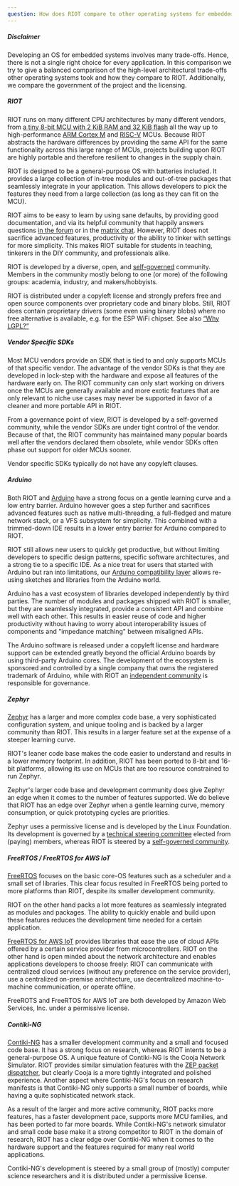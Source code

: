 ```yaml
---
question: How does RIOT compare to other operating systems for embedded or IoT devices?
---
```


##### Disclaimer

Developing an OS for embedded systems involves many trade-offs.
Hence, there is not a single right choice for every application.
In this comparison we try to give a balanced comparison of the high-level architectural trade-offs other operating systems took and how they compare to RIOT.
Additionally, we compare the government of the project and the licensing.

##### RIOT

RIOT runs on many different CPU architectures by many different vendors, from [a tiny 8-bit MCU with 2 KiB RAM and 32 KiB flash][riot-arduino-nano] all the way up to high-performance [ARM Cortex M][riot-same54-xpro] and [RISC-V][riot-esp32c3-devkit] MCUs.
Because RIOT abstracts the hardware differences by providing the same API for the same functionality across this large range of MCUs, projects building upon RIOT are highly portable and therefore resilient to changes in the supply chain.

RIOT is designed to be a general-purpose OS with batteries included.
It provides a large collection of in-tree modules and out-of-tree packages that seamlessly integrate in your application.
This allows developers to pick the features they need from a large collection (as long as they can fit on the MCU).

RIOT aims to be easy to learn by using sane defaults, by providing good documentation, and via its helpful community that happily answers questions [in the forum][riot-forum] or in the [matrix chat][riot-matrix].
However, RIOT does not sacrifice advanced features, productivity or the ability to tinker with settings for more simplicity.
This makes RIOT suitable for students in teaching, tinkerers in the DIY community, and professionals alike.

RIOT is developed by a diverse, open, and [self-governed][riot-community-process] community.
Members in the community mostly belong to one (or more) of the following groups: academia, industry, and makers/hobbyists.

RIOT is distributed under a copyleft license and strongly prefers free and open source components over proprietary code and binary blobs.
Still, RIOT does contain proprietary drivers (some even using binary blobs) where no free alternative is available, e.g. for the ESP WiFi chipset.
See also [“Why LGPL?”](#faq-why-lgpl)

##### Vendor Specific SDKs

Most MCU vendors provide an SDK that is tied to and only supports MCUs of that specific vendor.
The advantage of the vendor SDKs is that they are developed in lock-step with the hardware and expose all features of the hardware early on.
The RIOT community can only start working on drivers once the MCUs are generally available and more exotic features that are only relevant to niche use cases may never be supported in favor of a cleaner and more portable API in RIOT.

From a governance point of view, RIOT is developed by a self-governed community, while the vendor SDKs are under tight control of the vendor.
Because of that, the RIOT community has maintained many popular boards well after the vendors declared them obsolete, while vendor SDKs often phase out support for older MCUs sooner.

Vendor specific SDKs typically do not have any copyleft clauses.

##### Arduino

Both RIOT and [Arduino][arduino-homepage] have a strong focus on a gentle learning curve and a low entry barrier.
Arduino however goes a step further and sacrifices advanced features such as native multi-threading, a full-fledged and mature network stack, or a VFS subsystem for simplicity.
This combined with a trimmed-down IDE results in a lower entry barrier for Arduino compared to RIOT.

RIOT still allows new users to quickly get productive, but without limiting developers to specific design patterns, specific software architectures, and a strong tie to a specific IDE.
As a nice treat for users that started with Arduino but ran into limitations, our [Arduino compatibility layer][riot-arduino] allows re-using sketches and libraries from the Arduino world.

Arduino has a vast ecosystem of libraries developed independently by third parties.
The number of modules and packages shipped with RIOT is smaller, but they are seamlessly integrated, provide a consistent API and combine well with each other.
This results in easier reuse of code and higher productivity without having to worry about interoperability issues of components and "impedance matching" between misaligned APIs.

The Arduino software is released under a copyleft license and hardware support can be extended greatly beyond the official Arduino boards by using third-party Arduino cores.
The development of the ecosystem is sponsored and controlled by a single company that owns the registered trademark of Arduino, while with RIOT an [independent community][riot-community-process] is responsible for governance.

##### Zephyr

[Zephyr][zephyr-homepage] has a larger and more complex code base, a very sophisticated configuration system, and unique tooling and is backed by a larger community than RIOT.
This results in a larger feature set at the expense of a steeper learning curve.

RIOT's leaner code base makes the code easier to understand and results in a lower memory footprint.
In addition, RIOT has been ported to 8-bit and 16-bit platforms, allowing its use on MCUs that are too resource constrained to run Zephyr.

Zephyr's larger code base and development community does give Zephyr an edge when it comes to the number of features supported.
We do believe that RIOT has an edge over Zephyr when a gentle learning curve, memory consumption, or quick prototyping cycles are priorities.

Zephyr uses a permissive license and is developed by the Linux Foundation.
Its development is governed by a [technical steering committee][zephyr-tsc] elected from (paying) members, whereas RIOT is steered by a [self-governed community][riot-community-process].

##### FreeRTOS / FreeRTOS for AWS IoT

[FreeRTOS][freertos-homepage] focuses on the basic core-OS features such as a scheduler and a small set of libraries.
This clear focus resulted in FreeRTOS being ported to more platforms than RIOT, despite its smaller development community.

RIOT on the other hand packs a lot more features as seamlessly integrated as modules and packages.
The ability to quickly enable and build upon these features reduces the development time needed for a certain application.

[FreeRTOS for AWS IoT][freertos-aws-homepage] provides libraries that ease the use of cloud APIs offered by a certain service provider from microcontrollers.
RIOT on the other hand is open minded about the network architecture and enables applications developers to choose freely:
RIOT can communicate with centralized cloud services (without any preference on the service provider), use a centralized on-premise architecture, use decentralized machine-to-machine communication, or operate offline.

FreeROTS and FreeRTOS for AWS IoT are both developed by Amazon Web Services, Inc. under a permissive license.

##### Contiki-NG

[Contiki-NG][contiki-ng-homepage] has a smaller development community and a small and focused code base.
It has a strong focus on research, whereas RIOT intents to be a general-purpose OS.
A unique feature of Contiki-NG is the Cooja Network Simulator.
RIOT provides similar simulation features with the [ZEP packet dispatcher][riot-zep-dispatcher], but clearly Cooja is a more tightly integrated and polished experience.
Another aspect where Contiki-NG's focus on research manifests is that Contiki-NG only supports a small number of boards, while having a quite sophisticated network stack.

As a result of the larger and more active community, RIOT packs more features, has a faster development pace, supports more MCU families, and has been ported to far more boards.
While Contiki-NG's network simulator and small code base make it a strong competitor to RIOT in the domain of research, RIOT has a clear edge over Contiki-NG when it comes to the hardware support and the features required for many real world applications.

Contiki-NG's development is steered by a small group of (mostly) computer science researchers and it is distributed under a permissive license.

<!-- Links, sorted alphabetically: -->
[arduino-homepage]: https://www.arduino.cc
[contiki-ng-homepage]: https://www.contiki-ng.org/
[freertos-aws-homepage]: https://www.freertos.org/iot-libraries.html
[freertos-homepage]: https://www.freertos.org
[riot-arduino-nano]: https://doc.riot-os.org/group__boards__arduino-nano.html
[riot-arduino]: https://doc.riot-os.org/group__sys__arduino.html
[riot-community-process]: https://doc.riot-os.org/community-processes.html
[riot-esp32c3-devkit]: https://doc.riot-os.org/group__boards__esp32c3__devkit.html
[riot-forum]: https://forum.riot-os.org
[riot-matrix]: https://matrix.to/#/#riot-os:matrix.org
[riot-same54-xpro]: https://doc.riot-os.org/group__boards__same54-xpro.html
[riot-zep-dispatcher]: https://github.com/RIOT-OS/RIOT/tree/master/dist/tools/zep_dispatch
[zephyr-homepage]: https://www.zephyrproject.org
[zephyr-tsc]: https://www.zephyrproject.org/wp-content/uploads/sites/38/2020/09/CLEAN-LF-Zephyr-Charter-20200624-effective-20200901.pdf
